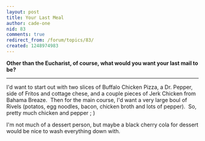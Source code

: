 ```yaml
---
layout: post
title: Your Last Meal
author: cade-one
nid: 83
comments: true
redirect_from: /forum/topics/83/
created: 1248974983
---
```

<p><strong>Other than the Eucharist, of course, what would you want your last mail to be?</strong></p>
<hr />
<p>I'd want to start out with two slices of Buffalo Chicken Pizza, a Dr. Pepper, side of Fritos and cottage chese, and a couple pieces of Jerk Chicken from Bahama Breaze.&nbsp; Then for the main course, I'd want a very large boul of Rivels (potatos, egg noodles, bacon, chicken broth and lots of pepper).&nbsp; So, pretty much chicken and pepper ; )</p>
<p>I'm not much of a dessert person, but maybe a black cherry cola for dessert would be nice to wash everything down with.</p>

